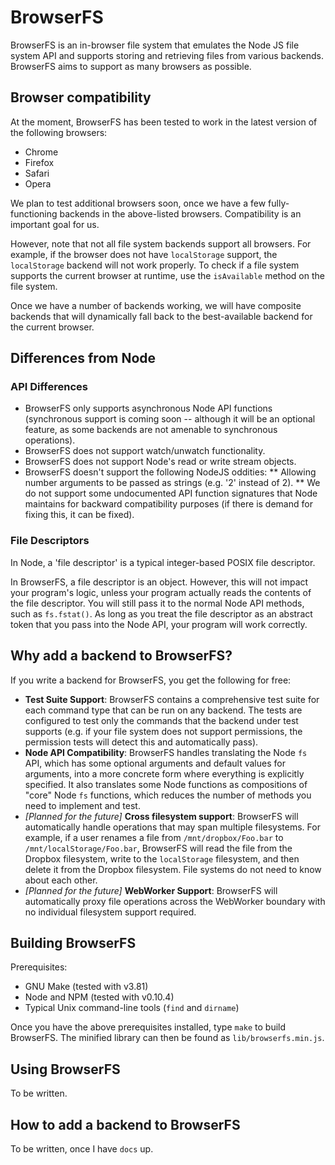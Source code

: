 BrowserFS
=========

BrowserFS is an in-browser file system that emulates the Node JS file system API and supports storing and retrieving files from various backends. BrowserFS aims to support as many browsers as possible.

Browser compatibility
---------------------
At the moment, BrowserFS has been tested to work in the latest version of the following browsers:

* Chrome
* Firefox
* Safari
* Opera

We plan to test additional browsers soon, once we have a few fully-functioning backends in the above-listed browsers. Compatibility is an important goal for us.

However, note that not all file system backends support all browsers. For example, if the browser does not have `localStorage` support, the `localStorage` backend will not work properly. To check if a file system supports the current browser at runtime, use the `isAvailable` method on the file system.

Once we have a number of backends working, we will have composite backends that will dynamically fall back to the best-available backend for the current browser.

Differences from Node
---------------------
### API Differences

* BrowserFS only supports asynchronous Node API functions (synchronous support is coming soon -- although it will be an optional feature, as some backends are not amenable to synchronous operations).
* BrowserFS does not support watch/unwatch functionality.
* BrowserFS does not support Node's read or write stream objects.
* BrowserFS doesn't support the following NodeJS oddities:
** Allowing number arguments to be passed as strings (e.g. '2' instead of 2).
** We do not support some undocumented API function signatures that Node maintains for backward compatibility purposes (if there is demand for fixing this, it can be fixed).

### File Descriptors

In Node, a 'file descriptor' is a typical integer-based POSIX file descriptor.

In BrowserFS, a file descriptor is an object. However, this will not impact your program's logic, unless your program actually reads the contents of the file descriptor. You will still pass it to the normal Node API methods, such as `fs.fstat()`. As long as you treat the file descriptor as an abstract token that you pass into the Node API, your program will work correctly.

Why add a backend to BrowserFS?
-----------------------------------------------
If you write a backend for BrowserFS, you get the following for free:

* **Test Suite Support**: BrowserFS contains a comprehensive test suite for each command type that can be run on any backend. The tests are configured to test only the commands that the backend under test supports (e.g. if your file system does not support permissions, the permission tests will detect this and automatically pass).
* **Node API Compatibility**: BrowserFS handles translating the Node `fs` API, which has some optional arguments and default values for arguments, into a more concrete form where everything is explicitly specified. It also translates some Node functions as compositions of "core" Node `fs` functions, which reduces the number of methods you need to implement and test.
* *[Planned for the future]* **Cross filesystem support**: BrowserFS will automatically handle operations that may span multiple filesystems. For example, if a user renames a file from `/mnt/dropbox/Foo.bar` to `/mnt/localStorage/Foo.bar`, BrowserFS will read the file from the Dropbox filesystem, write to the `localStorage` filesystem, and then delete it from the Dropbox filesystem. File systems do not need to know about each other.
* *[Planned for the future]* **WebWorker Support**: BrowserFS will automatically proxy file operations across the WebWorker boundary with no individual filesystem support required.

Building BrowserFS
------------------
Prerequisites:

* GNU Make (tested with v3.81)
* Node and NPM (tested with v0.10.4)
* Typical Unix command-line tools (`find` and `dirname`)

Once you have the above prerequisites installed, type `make` to build BrowserFS. The minified library can then be found as `lib/browserfs.min.js`.

Using BrowserFS
---------------
To be written.


How to add a backend to BrowserFS
--------------------------------------------------
To be written, once I have `docs` up.
